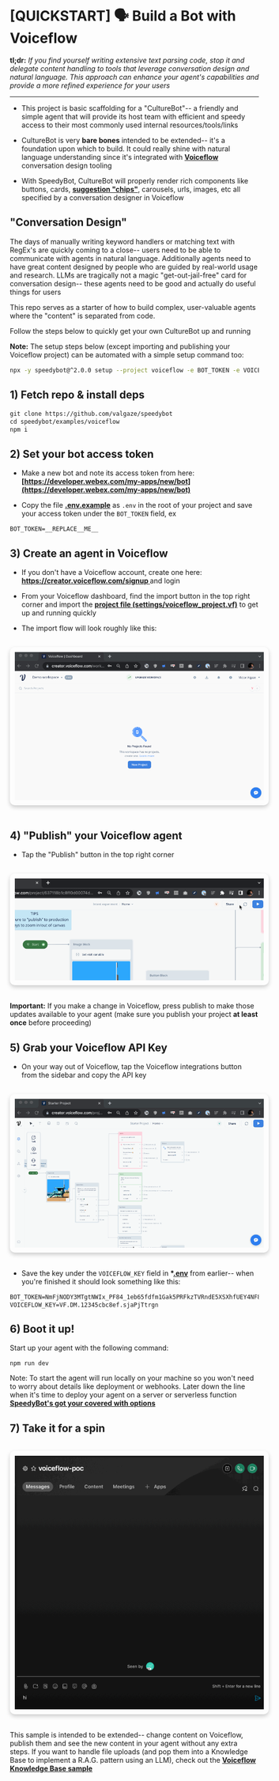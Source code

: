 # [QUICKSTART] 🗣 Build a Bot with Voiceflow

**tl;dr:** _If you find yourself writing extensive text parsing code, stop it and delegate content handling to tools that leverage conversation design and natural language. This approach can enhance your agent's capabilities and provide a more refined experience for your users_

---

- This project is basic scaffolding for a "CultureBot"-- a friendly and simple agent that will provide its host team with efficient and speedy access to their most commonly used internal resources/tools/links

- CultureBot is very **bare bones** intended to be extended-- it's a foundation upon which to build. It could really shine with natural language understanding since it's integrated with **[Voiceflow](https://www.voiceflow.com/)** conversation design tooling

- With SpeedyBot, CultureBot will properly render rich components like buttons, cards, **[suggestion "chips"](./../../patterns.md#handle-chips)**, carousels, urls, images, etc all specified by a conversation designer in Voiceflow

## "Conversation Design"

The days of manually writing keyword handlers or matching text with RegEx's are quickly coming to a close-- users need to be able to communicate with agents in natural language. Additionally agents need to have great content designed by people who are guided by real-world usage and research. LLMs are tragically not a magic "get-out-jail-free" card for conversation design-- these agents need to be good and actually do useful things for users

This repo serves as a starter of how to build complex, user-valuable agents where the "content" is separated from code.

Follow the steps below to quickly get your own CultureBot up and running

**Note:** The setup steps below (except importing and publishing your Voiceflow project) can be automated with a simple setup command too:

```sh
npx -y speedybot@^2.0.0 setup --project voiceflow -e BOT_TOKEN -e VOICEFLOW_API_KEY --install --boot
```

## 1) Fetch repo & install deps

```
git clone https://github.com/valgaze/speedybot
cd speedybot/examples/voiceflow
npm i
```

## 2) Set your bot access token

- Make a new bot and note its access token from here: **[https://developer.webex.com/my-apps/new/bot](https://developer.webex.com/my-apps/new/bot)**

- Copy the file **[.env.example](https://github.com/valgaze/speedybot/blob/v2/examples/voiceflow/.env.example)** as `.env` in the root of your project and save your access token under the `BOT_TOKEN` field, ex

```
BOT_TOKEN=__REPLACE__ME__
```

## 3) Create an agent in Voiceflow

- If you don't have a Voiceflow account, create one here: **[https://creator.voiceflow.com/signup
  ](https://creator.voiceflow.com/signup)** and login

- From your Voiceflow dashboard, find the import button in the top right corner and import the **[project file (settings/voiceflow_project.vf)](https://github.com/valgaze/speedybot/blob/v2/examples/voiceflow/settings/voiceflow_project.vf)** to get up and running quickly

- The import flow will look roughly like this:

<img src="https://raw.githubusercontent.com/valgaze/speedybot-utils/main/assets/various/voiceflow_import.gif?raw=true"
    style="
        margin: 1rem 0px;
        display: inline-block;
        max-width: 100%;
        height: auto;
        border-radius: 10px;
        box-shadow: 0 4px 8px rgba(0, 0, 0, 0.2);
        padding: 10px;
"/>

## 4) "Publish" your Voiceflow agent

- Tap the "Publish" button in the top right corner

<img src="https://raw.githubusercontent.com/valgaze/speedybot-utils/main/assets/various/voiceflow_publish.gif?raw=true"
    style="
        margin: 1rem 0px;
        display: inline-block;
        max-width: 100%;
        height: auto;
        border-radius: 10px;
        box-shadow: 0 4px 8px rgba(0, 0, 0, 0.2);
        padding: 10px;
"/>

**Important:** If you make a change in Voiceflow, press publish to make those updates available to your agent (make sure you publish your project **at least once** before proceeding)

## 5) Grab your Voiceflow API Key

- On your way out of Voiceflow, tap the Voiceflow integrations button from the sidebar and copy the API key

<img src="https://raw.githubusercontent.com/valgaze/speedybot-utils/main/assets/various/voiceflow_get_key.gif?raw=true"
    style="
        margin: 1rem 0px;
        display: inline-block;
        max-width: 100%;
        height: auto;
        border-radius: 10px;
        box-shadow: 0 4px 8px rgba(0, 0, 0, 0.2);
        padding: 10px;
"/>

- Save the key under the `VOICEFLOW_KEY` field in **\*[.env](https://github.com/valgaze/speedybot/blob/v2/examples/voiceflow/.env.example)** from earlier-- when you're finished it should look something like this:

```
BOT_TOKEN=NmFjNODY3MTgtNWIx_PF84_1eb65fdfm1Gak5PRFkzTVRndE5XSXhfUEY4NF8xZWI2NWZkZi05NjQzLTQxN2YtOTk3
VOICEFLOW_KEY=VF.DM.12345cbc8ef.sjaPjTtrgn
```

## 6) Boot it up!

Start up your agent with the following command:

```
npm run dev
```

Note: To start the agent will run locally on your machine so you won't need to worry about details like deployment or webhooks. Later down the line when it's time to deploy your agent on a server or serverless function **[SpeedyBot's got your covered with options](./../index.md)**

## 7) Take it for a spin

<img src="https://raw.githubusercontent.com/valgaze/speedybot-utils/main/assets/various/voiceflow_culturebot.gif?raw=true"
    style="
        margin: 1rem 0px;
        display: inline-block;
        max-width: 100%;
        height: auto;
        border-radius: 10px;
        box-shadow: 0 4px 8px rgba(0, 0, 0, 0.2);
        padding: 10px;
"/>

This sample is intended to be extended-- change content on Voiceflow, publish them and see the new content in your agent without any extra steps. If you want to handle file uploads (and pop them into a Knowledge Base to implement a R.A.G. pattern using an LLM), check out the **[Voiceflow Knowledge Base sample](./../voiceflow-kb/README.md)**

<script setup>
import { useData } from 'vitepress'
import { useCustomStore } from "./../../.vitepress/util/store";
const { isDark } = useData()
const store = useCustomStore()
</script>
